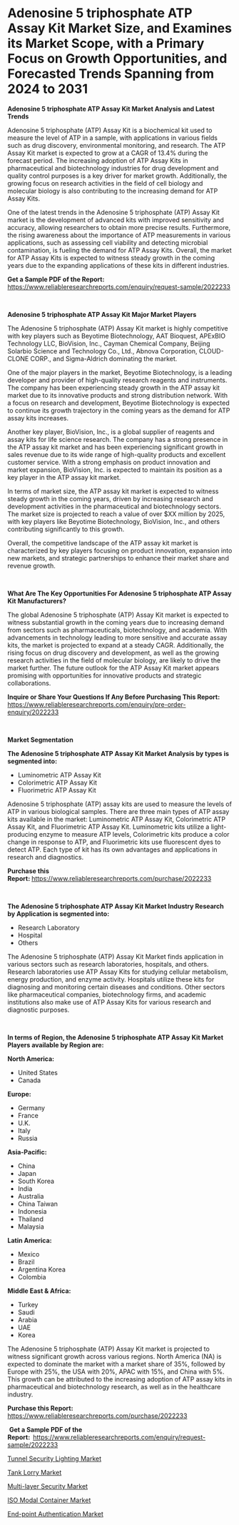 <p><h1>Adenosine 5 triphosphate ATP Assay Kit Market Size, and Examines its Market Scope, with a Primary Focus on Growth Opportunities, and Forecasted Trends Spanning from 2024 to 2031</h1></p><p><strong>Adenosine 5 triphosphate ATP Assay Kit Market Analysis and Latest Trends</strong></p>
<p><p>Adenosine 5 triphosphate (ATP) Assay Kit is a biochemical kit used to measure the level of ATP in a sample, with applications in various fields such as drug discovery, environmental monitoring, and research. The ATP Assay Kit market is expected to grow at a CAGR of 13.4% during the forecast period. The increasing adoption of ATP Assay Kits in pharmaceutical and biotechnology industries for drug development and quality control purposes is a key driver for market growth. Additionally, the growing focus on research activities in the field of cell biology and molecular biology is also contributing to the increasing demand for ATP Assay Kits.</p><p>One of the latest trends in the Adenosine 5 triphosphate (ATP) Assay Kit market is the development of advanced kits with improved sensitivity and accuracy, allowing researchers to obtain more precise results. Furthermore, the rising awareness about the importance of ATP measurements in various applications, such as assessing cell viability and detecting microbial contamination, is fueling the demand for ATP Assay Kits. Overall, the market for ATP Assay Kits is expected to witness steady growth in the coming years due to the expanding applications of these kits in different industries.</p></p>
<p><strong>Get a Sample PDF of the Report:&nbsp;</strong> <a href="https://www.reliableresearchreports.com/enquiry/request-sample/2022233">https://www.reliableresearchreports.com/enquiry/request-sample/2022233</a></p>
<p>&nbsp;</p>
<p><strong>Adenosine 5 triphosphate ATP Assay Kit Major Market Players</strong></p>
<p><p>The Adenosine 5 triphosphate (ATP) Assay Kit market is highly competitive with key players such as Beyotime Biotechnology, AAT Bioquest, APExBIO Technology LLC, BioVision, Inc., Cayman Chemical Company, Beijing Solarbio Science and Technology Co., Ltd., Abnova Corporation, CLOUD-CLONE CORP., and Sigma-Aldrich dominating the market.</p><p>One of the major players in the market, Beyotime Biotechnology, is a leading developer and provider of high-quality research reagents and instruments. The company has been experiencing steady growth in the ATP assay kit market due to its innovative products and strong distribution network. With a focus on research and development, Beyotime Biotechnology is expected to continue its growth trajectory in the coming years as the demand for ATP assay kits increases.</p><p>Another key player, BioVision, Inc., is a global supplier of reagents and assay kits for life science research. The company has a strong presence in the ATP assay kit market and has been experiencing significant growth in sales revenue due to its wide range of high-quality products and excellent customer service. With a strong emphasis on product innovation and market expansion, BioVision, Inc. is expected to maintain its position as a key player in the ATP assay kit market.</p><p>In terms of market size, the ATP assay kit market is expected to witness steady growth in the coming years, driven by increasing research and development activities in the pharmaceutical and biotechnology sectors. The market size is projected to reach a value of over $XX million by 2025, with key players like Beyotime Biotechnology, BioVision, Inc., and others contributing significantly to this growth.</p><p>Overall, the competitive landscape of the ATP assay kit market is characterized by key players focusing on product innovation, expansion into new markets, and strategic partnerships to enhance their market share and revenue growth.</p></p>
<p>&nbsp;</p>
<p><strong>What Are The Key Opportunities For Adenosine 5 triphosphate ATP Assay Kit Manufacturers?</strong></p>
<p><p>The global Adenosine 5 triphosphate (ATP) Assay Kit market is expected to witness substantial growth in the coming years due to increasing demand from sectors such as pharmaceuticals, biotechnology, and academia. With advancements in technology leading to more sensitive and accurate assay kits, the market is projected to expand at a steady CAGR. Additionally, the rising focus on drug discovery and development, as well as the growing research activities in the field of molecular biology, are likely to drive the market further. The future outlook for the ATP Assay Kit market appears promising with opportunities for innovative products and strategic collaborations.</p></p>
<p><strong>Inquire or Share Your Questions If Any Before Purchasing This Report:</strong> <a href="https://www.reliableresearchreports.com/enquiry/pre-order-enquiry/2022233">https://www.reliableresearchreports.com/enquiry/pre-order-enquiry/2022233</a></p>
<p>&nbsp;</p>
<p><strong>Market Segmentation</strong></p>
<p><strong>The Adenosine 5 triphosphate ATP Assay Kit Market Analysis by types is segmented into:</strong></p>
<p><ul><li>Luminometric ATP Assay Kit</li><li>Colorimetric ATP Assay Kit</li><li>Fluorimetric ATP Assay Kit</li></ul></p>
<p><p>Adenosine 5 triphosphate (ATP) assay kits are used to measure the levels of ATP in various biological samples. There are three main types of ATP assay kits available in the market: Luminometric ATP Assay Kit, Colorimetric ATP Assay Kit, and Fluorimetric ATP Assay Kit. Luminometric kits utilize a light-producing enzyme to measure ATP levels, Colorimetric kits produce a color change in response to ATP, and Fluorimetric kits use fluorescent dyes to detect ATP. Each type of kit has its own advantages and applications in research and diagnostics.</p></p>
<p><strong>Purchase this Report:&nbsp;</strong><a href="https://www.reliableresearchreports.com/purchase/2022233">https://www.reliableresearchreports.com/purchase/2022233</a></p>
<p>&nbsp;</p>
<p><strong>The Adenosine 5 triphosphate ATP Assay Kit Market Industry Research by Application is segmented into:</strong></p>
<p><ul><li>Research Laboratory</li><li>Hospital</li><li>Others</li></ul></p>
<p><p>The Adenosine 5 triphosphate (ATP) Assay Kit Market finds application in various sectors such as research laboratories, hospitals, and others. Research laboratories use ATP Assay Kits for studying cellular metabolism, energy production, and enzyme activity. Hospitals utilize these kits for diagnosing and monitoring certain diseases and conditions. Other sectors like pharmaceutical companies, biotechnology firms, and academic institutions also make use of ATP Assay Kits for various research and diagnostic purposes.</p></p>
<p>&nbsp;</p>
<p><strong>In terms of Region, the Adenosine 5 triphosphate ATP Assay Kit Market Players available by Region are:</strong></p>
<p>
    <p> <strong> North America: </strong>
        <ul>
            <li>United States</li>
            <li>Canada</li>
        </ul>
        </p> 
    <p> <strong> Europe: </strong>
        <ul>
            <li>Germany</li>
            <li>France</li>
            <li>U.K.</li>
            <li>Italy</li>
            <li>Russia</li>
        </ul>
        </p> 
    <p> <strong> Asia-Pacific: </strong>
        <ul>
            <li>China</li>
            <li>Japan</li>
            <li>South Korea</li>
            <li>India</li>
            <li>Australia</li>
            <li>China Taiwan</li>
            <li>Indonesia</li>
            <li>Thailand</li>
            <li>Malaysia</li>
        </ul>
        </p> 
    <p> <strong> Latin America: </strong>
        <ul>
            <li>Mexico</li>
            <li>Brazil</li>
            <li>Argentina Korea</li>
            <li>Colombia</li>
        </ul>
        </p> 
    <p> <strong> Middle East & Africa: </strong>
        <ul>
            <li>Turkey</li>
            <li>Saudi</li>
            <li>Arabia</li>
            <li>UAE</li>
            <li>Korea</li>
        </ul>
    </p>
    </p>
<p><p>The Adenosine 5 triphosphate (ATP) Assay Kit market is projected to witness significant growth across various regions. North America (NA) is expected to dominate the market with a market share of 35%, followed by Europe with 25%, the USA with 20%, APAC with 15%, and China with 5%. This growth can be attributed to the increasing adoption of ATP assay kits in pharmaceutical and biotechnology research, as well as in the healthcare industry.</p></p>
<p><strong>Purchase this Report: </strong><a href="https://www.reliableresearchreports.com/purchase/2022233">https://www.reliableresearchreports.com/purchase/2022233</a></p>
<p>&nbsp;<strong>Get a Sample PDF of the Report:&nbsp;&nbsp;</strong><a href="https://www.reliableresearchreports.com/enquiry/request-sample/2022233">https://www.reliableresearchreports.com/enquiry/request-sample/2022233</a></p>
<p><strong></strong></p>
<p><p><a href="https://eight-handstand-8fb.notion.site/Tunnel-Security-Lighting-Market-A-Comprehensive-Report-of-its-Market-Share-Growth-Trends-2024-2-0afe0a07e93b49c78f550c8f173f0151">Tunnel Security Lighting Market</a></p><p><a href="https://simplistic-meeting-7ee.notion.site/Tank-Lorry-Market-Offers-Provide-Insightful-Data-for-the-Time-Period-from-2024-to-2031-and-also-Prov-5a2e5723f74c4a07bba8dd71e7b62ac8">Tank Lorry Market</a></p><p><a href="https://view.publitas.com/reportprime-1/multi-layer-security-market-size-global-industry-overview-market-segmentation-and-forecast-2024-to-2031/">Multi-layer Security Market</a></p><p><a href="https://skillful-vermicelli-b89.notion.site/ISO-Modal-Container-Market-Research-Report-Reveals-The-Latest-Trends-And-Opportunities-of-this-Marke-a29bfa63b6a54baf95148349874069ad">ISO Modal Container Market</a></p><p><a href="https://view.publitas.com/reportprime-1/end-point-authentication-market-challenges-opportunities-and-growth-drivers-and-major-market-players-forecasted-for-period-from-2024-2031/">End-point Authentication Market</a></p></p>